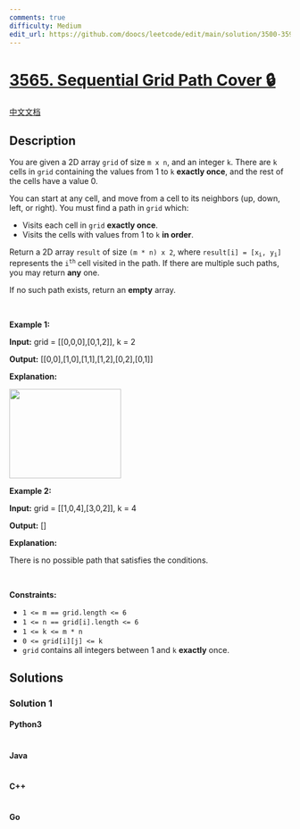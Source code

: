 ```yaml
---
comments: true
difficulty: Medium
edit_url: https://github.com/doocs/leetcode/edit/main/solution/3500-3599/3565.Sequential%20Grid%20Path%20Cover/README_EN.md
---
```


<!-- problem:start -->

# [3565. Sequential Grid Path Cover 🔒](https://leetcode.com/problems/sequential-grid-path-cover)

[中文文档](/solution/3500-3599/3565.Sequential%20Grid%20Path%20Cover/README.md)

## Description

<!-- description:start -->

<p>You are given a 2D array <code>grid</code> of size <code>m x n</code>, and an integer <code>k</code>. There are <code>k</code> cells in <code>grid</code> containing the values from 1 to <code>k</code> <strong>exactly once</strong>, and the rest of the cells have a value 0.</p>

<p>You can start at any cell, and move from a cell to its neighbors (up, down, left, or right). You must find a path in <code>grid</code> which:</p>

<ul>
	<li>Visits each cell in <code>grid</code> <strong>exactly once</strong>.</li>
	<li>Visits the cells with values from 1 to <code>k</code> <strong>in order</strong>.</li>
</ul>

<p>Return a 2D array <code>result</code> of size <code>(m * n) x 2</code>, where <code>result[i] = [x<sub>i</sub>, y<sub>i</sub>]</code> represents the <code>i<sup>th</sup></code> cell visited in the path. If there are multiple such paths, you may return <strong>any</strong> one.</p>

<p>If no such path exists, return an <strong>empty</strong> array.</p>

<p>&nbsp;</p>
<p><strong class="example">Example 1:</strong></p>

<div class="example-block">
<p><strong>Input:</strong> <span class="example-io">grid = [[0,0,0],[0,1,2]], k = 2</span></p>

<p><strong>Output:</strong> <span class="example-io">[[0,0],[1,0],[1,1],[1,2],[0,2],[0,1]]</span></p>

<p><strong>Explanation:</strong></p>

<p><img alt="" src="https://fastly.jsdelivr.net/gh/doocs/leetcode@main/solution/3500-3599/3565.Sequential%20Grid%20Path%20Cover/images/ezgifcom-animated-gif-maker1.gif" style="width: 200px; height: 160px;" /></p>
</div>

<p><strong class="example">Example 2:</strong></p>

<div class="example-block">
<p><strong>Input:</strong> <span class="example-io">grid = [[1,0,4],[3,0,2]], k = 4</span></p>

<p><strong>Output:</strong> <span class="example-io">[]</span></p>

<p><strong>Explanation:</strong></p>

<p>There is no possible path that satisfies the conditions.</p>
</div>

<p>&nbsp;</p>
<p><strong>Constraints:</strong></p>

<ul>
	<li><code>1 &lt;= m == grid.length &lt;= 6</code></li>
	<li><code>1 &lt;= n == grid[i].length &lt;= 6</code></li>
	<li><code>1 &lt;= k &lt;= m * n</code></li>
	<li><code>0 &lt;= grid[i][j] &lt;= k</code></li>
	<li><code>grid</code> contains all integers between 1 and <code>k</code> <strong>exactly</strong> once.</li>
</ul>

<!-- description:end -->

## Solutions

<!-- solution:start -->

### Solution 1

<!-- tabs:start -->

#### Python3

```python

```

#### Java

```java

```

#### C++

```cpp

```

#### Go

```go

```

<!-- tabs:end -->

<!-- solution:end -->

<!-- problem:end -->
